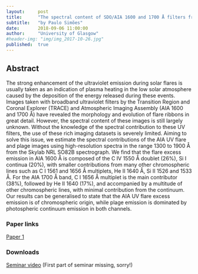 ```yaml
---
layout:     post
title:      "The spectral content of SDO/AIA 1600 and 1700 Å filters from flare and plage observations"
subtitle:   "by Paulo Simões"
date:       2018-09-06 11:00:00
author:     "University of Glasgow"
#header-img: "img/img_2017-10-26.jpg"
published:  true
---
```


## Abstract
The strong enhancement of the ultraviolet emission during solar flares is usually taken as an indication of plasma heating in the low solar atmosphere caused by the deposition of the energy released during these events. Images taken with broadband ultraviolet filters by the Transition Region and Coronal Explorer (TRACE) and Atmospheric Imaging Assembly (AIA 1600 and 1700 Å) have revealed the morphology and evolution of flare ribbons in great detail. However, the spectral content of these images is still largely unknown. Without the knowledge of the spectral contribution to these UV filters, the use of these rich imaging datasets is severely limited. Aiming to solve this issue, we estimate the spectral contributions of the AIA UV flare and plage images using high-resolution spectra in the range 1300 to 1900 Å from the Skylab NRL SO82B spectrograph. We find that the flare excess emission in AIA 1600 Å is composed of the C IV 1550 Å doublet (26%), Si I continua (20%), with smaller contributions from many other chromospheric lines such as C I 1561 and 1656 Å multiplets, He II 1640 Å, Si II 1526 and 1533 Å. For the AIA 1700 Å band, C I 1656 Å multiplet is the main contributor (38%), followed by He II 1640 (17%), and accompanied by a multitude of other chromospheric lines, with minimal contribution from the continuum. Our results can be generalised to state that the AIA UV flare excess emission is of chromospheric origin, while plage emission is dominated by photospheric continuum emission in both channels.

### Paper links

[Paper 1](https://arxiv.org/abs/1808.01488)


### Downloads

[Seminar video](https://folk.uio.no/tiago/espos/videos/2018-09-06-Simoes.mp4) (First part of seminar missing, sorry!)
